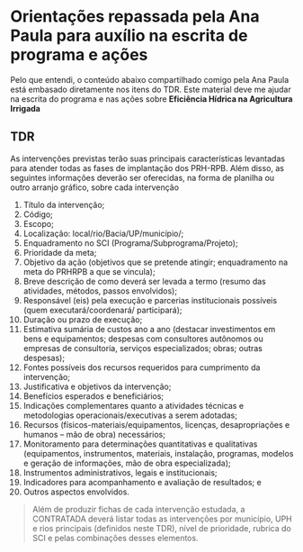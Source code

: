 # Orientações repassada pela Ana Paula para auxílio na escrita de programa e ações

Pelo que entendi, o conteúdo abaixo compartilhado comigo pela Ana Paula está embasado diretamente nos itens do TDR. Este material deve me ajudar na escrita do programa e nas ações sobre **Eficiência Hídrica na Agricultura Irrigada**

## TDR

As intervenções previstas terão suas principais características levantadas para atender todas as fases de implantação dos PRH-RPB. Além disso, as seguintes informações deverão ser oferecidas, na forma de planilha ou outro arranjo gráfico, sobre cada intervenção

1. Título da intervenção;
2. Código;
3. Escopo;
4. Localização: local/rio/Bacia/UP/município/;
5. Enquadramento no SCI (Programa/Subprograma/Projeto);
6. Prioridade da meta;
7. Objetivo da ação (objetivos que se pretende atingir; enquadramento na meta do PRHRPB a que se vincula);
8. Breve descrição de como deverá ser levada a termo (resumo das atividades, métodos, passos envolvidos);
9. Responsável (eis) pela execução e parcerias institucionais possíveis (quem executará/coordenará/ participará);
10. Duração ou prazo de execução;
11. Estimativa sumária de custos ano a ano (destacar investimentos em bens e equipamentos; despesas com consultores autônomos ou empresas de consultoria, serviços especializados; obras; outras despesas);
12. Fontes possíveis dos recursos requeridos para cumprimento da intervenção;
13. Justificativa e objetivos da intervenção;
14. Benefícios esperados e beneficiários;
15. Indicações complementares quanto a atividades técnicas e metodologias operacionais/executivas a serem adotadas;
16. Recursos (físicos-materiais/equipamentos, licenças, desapropriações e humanos – mão de obra) necessários;
17. Monitoramento para determinações quantitativas e qualitativas (equipamentos, instrumentos, materiais, instalação, programas, modelos e geração de informações, mão de obra especializada);
18. Instrumentos administrativos, legais e institucionais;
19. Indicadores para acompanhamento e avaliação de resultados; e
20. Outros aspectos envolvidos.

>Além de produzir fichas de cada intervenção estudada, a CONTRATADA deverá listar todas as intervenções por município, UPH e rios principais (definidos neste TDR), nível de prioridade, rubrica do SCI e pelas combinações desses elementos.
